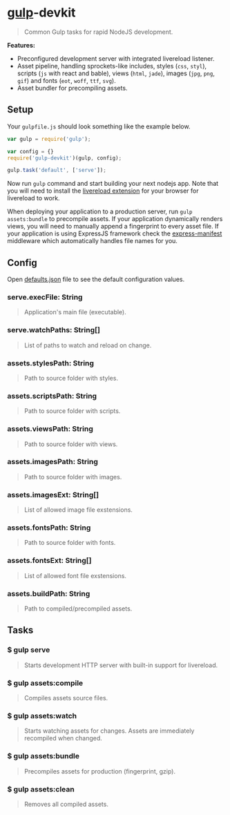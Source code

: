 # [gulp](http://gulpjs.com/)-devkit

> Common Gulp tasks for rapid NodeJS development.

**Features:**

* Preconfigured development server with integrated livereload listener.
* Asset pipeline, handling sprockets-like includes, styles (`css`, `styl`), scripts (`js` with react and bable), views (`html`, `jade`), images (`jpg`, `png`, `gif`) and fonts (`eot`, `woff`, `ttf`, `svg`).
* Asset bundler for precompiling assets.

## Setup

Your `gulpfile.js` should look something like the example below.

```js
var gulp = require('gulp');

var config = {}
require('gulp-devkit')(gulp, config);

gulp.task('default', ['serve']);

```

Now run `gulp` command and start building your next nodejs app. Note that you will need to install the [livereload extension](https://chrome.google.com/webstore/detail/livereload/jnihajbhpnppcggbcgedagnkighmdlei) for your browser for livereload to work.

When deploying your application to a production server, run `gulp assets:bundle` to precompile assets. If your application dynamically renders views, you will need to manually append a fingerprint to every asset file. If your application is using ExpressJS framework check the [express-manifest](https://github.com/xpepermint/express-manifest) middleware which automatically handles file names for you.

## Config

Open [defaults.json](defaults.json) file to see the default configuration values.

### serve.execFile: String

> Application's main file (executable).

### serve.watchPaths: String[]

> List of paths to watch and reload on change.

### assets.stylesPath: String

> Path to source folder with styles.

### assets.scriptsPath: String

> Path to source folder with scripts.

### assets.viewsPath: String

> Path to source folder with views.

### assets.imagesPath: String

> Path to source folder with images.

### assets.imagesExt: String[]

> List of allowed image file exstensions.

### assets.fontsPath: String

> Path to source folder with fonts.

### assets.fontsExt: String[]

> List of allowed font file exstensions.

### assets.buildPath: String

> Path to compiled/precompiled assets.

## Tasks

### $ gulp serve

> Starts development HTTP server with built-in support for livereload.

### $ gulp assets:compile

> Compiles assets source files.

### $ gulp assets:watch

> Starts watching assets for changes. Assets are immediately recompiled when changed.

### $ gulp assets:bundle

> Precompiles assets for production (fingerprint, gzip).

### $ gulp assets:clean

> Removes all compiled assets.
